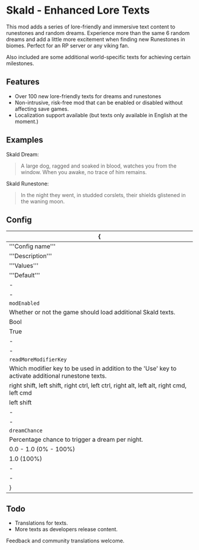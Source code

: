 Skald - Enhanced Lore Texts
===========================

This mod adds a series of lore-friendly and immersive text content to runestones and random dreams. Experience more than the same 6 random dreams and add a little more excitement when finding new Runestones in biomes. Perfect for an RP server or any viking fan.

Also included are some additional world-specific texts for achieving certain milestones.

Features
--------
* Over 100 new lore-friendly texts for dreams and runestones
* Non-intrusive, risk-free mod that can be enabled or disabled without affecting save games.
* Localization support available (but texts only available in English at the moment.)

Examples
--------
Skald Dream:
> A large dog, ragged and soaked in blood, watches you from the window. 
> When you awake, no trace of him remains.

Skald Runestone:
> In the night they went,
> in studded corslets,
> their shields glistened
> in the waning moon.

Config
------
{|
|-
|'''Config name'''
|'''Description'''
|'''Values'''
|'''Default'''
|-
|-
|`modEnabled`
|Whether or not the game should load additional Skald texts.
|Bool
|True
|-
|-
|`readMoreModifierKey`
|Which modifier key to be used in addition to the 'Use' key to activate additional runestone texts.
|right shift, left shift, right ctrl, left ctrl, right alt, left alt, right cmd, left cmd 
|left shift
|-
|-
|`dreamChance`
|Percentage chance to trigger a dream per night.
|0.0 - 1.0 (0% - 100%) 
|1.0 (100%)
|-
|-
|}

Todo
----
* Translations for texts.
* More texts as developers release content.

Feedback and community translations welcome.
